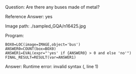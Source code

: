 Question: Are there any buses made of metal?

Reference Answer: yes

Image path: ./sampled_GQA/n16425.jpg

Program:

```
BOX0=LOC(image=IMAGE,object='bus')
ANSWER0=COUNT(box=BOX0)
ANSWER1=EVAL(expr="'yes' if {ANSWER0} > 0 and else 'no'")
FINAL_RESULT=RESULT(var=ANSWER1)
```
Answer: Runtime error: invalid syntax (<string>, line 1)

